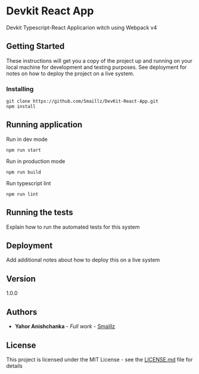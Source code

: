 # Devkit React App

Devkit Typescript-React Applicarion witch using Webpack v4

## Getting Started

These instructions will get you a copy of the project up and running on your local machine for development and testing purposes. See deployment for notes on how to deploy the project on a live system.

### Installing

```
git clone https://github.com/Smaillz/DevKit-React-App.git
npm install
```
## Running application
Run in dev mode

```
npm run start
```
Run in production mode

```
npm run build
```

Run typescript lint

```
npm run lint
```

## Running the tests

Explain how to run the automated tests for this system

## Deployment

Add additional notes about how to deploy this on a live system

## Version
 
 1.0.0

## Authors

* **Yahor Anishchanka** - *Full work* - [Smaillz](https://github.com/Smaillz)

## License

This project is licensed under the MIT License - see the [LICENSE.md](LICENSE.md) file for details
